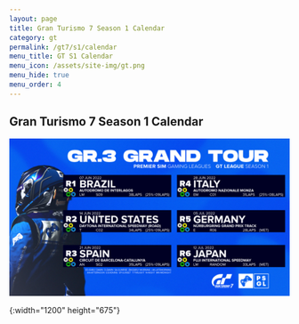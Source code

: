 ```yaml
---
layout: page
title: Gran Turismo 7 Season 1 Calendar
category: gt
permalink: /gt7/s1/calendar
menu_title: GT S1 Calendar
menu_icon: /assets/site-img/gt.png
menu_hide: true
menu_order: 4
---
```


<div class="center">

## Gran Turismo 7 Season 1 Calendar
[![calendar_u]](/assets/site-img/PSGL_GT7_Calendar_S1.png)


[calendar_u]: /assets/site-img/PSGL_GT7_Calendar_S1.png
{:width="1200" height="675"}

</div>
